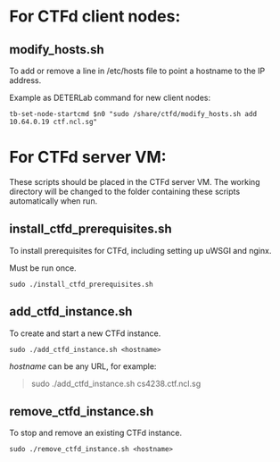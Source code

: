 # For CTFd client nodes:

## modify_hosts.sh

To add or remove a line in /etc/hosts file to point a hostname to the IP address.

Example as DETERLab command for new client nodes:

```tb-set-node-startcmd $n0 "sudo /share/ctfd/modify_hosts.sh add 10.64.0.19 ctf.ncl.sg"```

# For CTFd server VM:

These scripts should be placed in the CTFd server VM. The working directory will be changed to the folder containing these scripts automatically when run.

## install_ctfd_prerequisites.sh

To install prerequisites for CTFd, including setting up uWSGI and nginx.

Must be run once.

```sudo ./install_ctfd_prerequisites.sh ```

## add_ctfd_instance.sh

To create and start a new CTFd instance.

```sudo ./add_ctfd_instance.sh <hostname>```

*hostname* can be any URL, for example:

> sudo ./add_ctfd_instance.sh cs4238.ctf.ncl.sg

## remove_ctfd_instance.sh

To stop and remove an existing CTFd instance.

```sudo ./remove_ctfd_instance.sh <hostname>```
